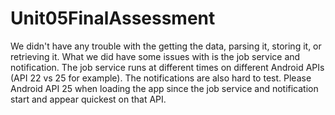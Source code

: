 # Unit05FinalAssessment
We didn't have any trouble with the getting the data, parsing it, storing it, or retrieving it. What we did have some issues with
is the job service and notification. The job service runs at different times on different Android APIs (API 22 vs 25 for example).
The notifications are also hard to test. Please Android API 25 when loading the app since the job service and notification
start and appear quickest on that API. 
